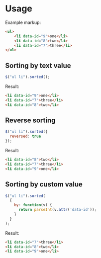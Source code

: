 Usage
=====

Example markup:

```html
<ul>
    <li data-id="9">one</li>
    <li data-id="8">two</li>
    <li data-id="7">three</li>
</ul>
```

Sorting by text value
---------------------

```javascript
$("ul li").sorted();
```

Result:

```html
<li data-id="9">one</li>
<li data-id="7">three</li>
<li data-id="8">two</li>
```

Reverse sorting
---------------

```javascript
$("ul li").sorted({
  reversed: true
});
```

Result:

```html
<li data-id="8">two</li>
<li data-id="7">three</li>
<li data-id="9">one</li>
```

Sorting by custom value
-----------------------

```javascript
$("ul li").sorted(
  {
    by: function(v) {
      return parseInt(v.attr('data-id'));
    }
  }
);
```

Result:

```html
<li data-id="7">three</li>
<li data-id="8">two</li>
<li data-id="9">one</li>
```
